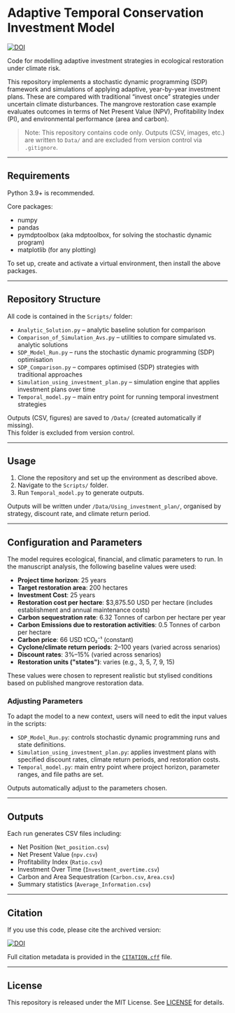# Adaptive Temporal Conservation Investment Model

[![DOI](https://zenodo.org/badge/DOI/10.5281/zenodo.17075222.svg)](https://doi.org/10.5281/zenodo.17075222)

Code for modelling adaptive investment strategies in ecological restoration under climate risk.

This repository implements a stochastic dynamic programming (SDP) framework and simulations of applying adaptive, year-by-year investment plans. These are compared with traditional “invest once” strategies under uncertain climate disturbances. The mangrove restoration case example evaluates outcomes in terms of Net Present Value (NPV), Profitability Index (PI), and environmental performance (area and carbon).

> Note: This repository contains code only. Outputs (CSV, images, etc.) are written to `Data/` and are excluded from version control via `.gitignore`.

---

## Requirements

Python 3.9+ is recommended.

Core packages:
- numpy  
- pandas  
- pymdptoolbox (aka mdptoolbox, for solving the stochastic dynamic program)  
- matplotlib (for any plotting)

To set up, create and activate a virtual environment, then install the above packages.

---

## Repository Structure

All code is contained in the `Scripts/` folder:

- `Analytic_Solution.py` – analytic baseline solution for comparison  
- `Comparison_of_Simulation_Avs.py` – utilities to compare simulated vs. analytic solutions  
- `SDP_Model_Run.py` – runs the stochastic dynamic programming (SDP) optimisation  
- `SDP_Comparison.py` – compares optimised (SDP) strategies with traditional approaches  
- `Simulation_using_investment_plan.py` – simulation engine that applies investment plans over time  
- `Temporal_model.py` – main entry point for running temporal investment strategies  

Outputs (CSV, figures) are saved to `/Data/` (created automatically if missing).  
This folder is excluded from version control.

---

## Usage

1. Clone the repository and set up the environment as described above.  
2. Navigate to the `Scripts/` folder.  
3. Run `Temporal_model.py` to generate outputs.  

Outputs will be written under `/Data/Using_investment_plan/`, organised by strategy, discount rate, and climate return period.

---

## Configuration and Parameters

The model requires ecological, financial, and climatic parameters to run. In the manuscript analysis, the following baseline values were used:

- **Project time horizon**: 25 years
- **Target restoration area**: 200 hectares
- **Investment Cost**: 25 years
- **Restoration cost per hectare**: $3,875.50 USD per hectare (includes establishment and annual maintenance costs)
- **Carbon sequestration rate**: 6.32 Tonnes of carbon per hectare per year
- **Carbon Emissions due to restoration activities**: 0.5 Tonnes of carbon per hectare
- **Carbon price**: 66 USD tCO₂⁻¹ (constant)  
- **Cyclone/climate return periods**: 2–100 years (varied across senarios)
- **Discount rates**: 3%–15%  (varied across senarios)
- **Restoration units ("states")**: varies (e.g., 3, 5, 7, 9, 15)

These values were chosen to represent realistic but stylised conditions based on published mangrove restoration data.

### Adjusting Parameters
To adapt the model to a new context, users will need to edit the input values in the scripts:

- `SDP_Model_Run.py`: controls stochastic dynamic programming runs and state definitions.  
- `Simulation_using_investment_plan.py`: applies investment plans with specified discount rates, climate return periods, and restoration costs.  
- `Temporal_model.py`: main entry point where project horizon, parameter ranges, and file paths are set.  

Outputs automatically adjust to the parameters chosen.

---


## Outputs

Each run generates CSV files including:
- Net Position (`Net_position.csv`)  
- Net Present Value (`npv.csv`)  
- Profitability Index (`Ratio.csv`)  
- Investment Over Time (`Investment_overtime.csv`)  
- Carbon and Area Sequestration (`Carbon.csv`, `Area.csv`)  
- Summary statistics (`Average_Information.csv`)  

---

## Citation

If you use this code, please cite the archived version:

[![DOI](https://zenodo.org/badge/DOI/10.5281/zenodo.17075222.svg)](https://doi.org/10.5281/zenodo.17075222)

Full citation metadata is provided in the [`CITATION.cff`](./CITATION.cff) file.  

---

## License

This repository is released under the MIT License. See [LICENSE](LICENSE) for details.
